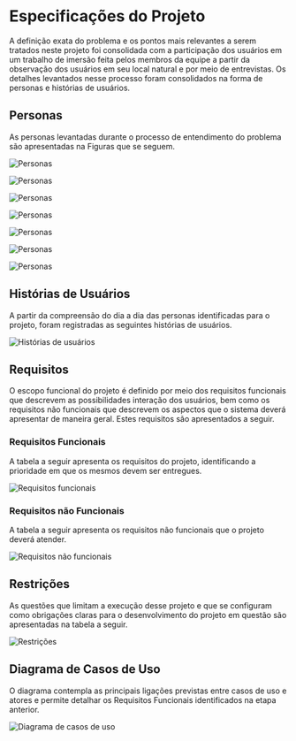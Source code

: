 # Especificações do Projeto
A definição exata do problema e os pontos mais relevantes a serem tratados neste projeto foi consolidada com a participação dos usuários em um trabalho de imersão feita pelos membros da equipe a partir da observação dos usuários em seu local natural e por meio de entrevistas. Os detalhes levantados nesse processo foram consolidados na forma de personas e histórias de usuários.

## Personas
As personas levantadas durante o processo de entendimento do problema são apresentadas na Figuras que se seguem.

![Personas](img/felipe.PNG)

![Personas](img/eduardo.PNG)

![Personas](img/helo.PNG)

![Personas](img/david.PNG)

![Personas](img/ari.PNG)

![Personas](img/erick.PNG)

![Personas](img/andre.PNG)

## Histórias de Usuários
A partir da compreensão do dia a dia das personas identificadas para o projeto, foram registradas as seguintes histórias de usuários.

![Histórias de usuários](img/historias.PNG)

## Requisitos
O escopo funcional do projeto é definido por meio dos requisitos funcionais que descrevem as possibilidades interação dos usuários, bem como os requisitos não funcionais que descrevem os aspectos que o sistema deverá apresentar de maneira geral. Estes requisitos são apresentados a seguir.

### Requisitos Funcionais
A tabela a seguir apresenta os requisitos do projeto, identificando a prioridade em que os mesmos devem ser entregues.

![Requisitos funcionais](img/requisitos_funcionais.png)

### Requisitos não Funcionais
A tabela a seguir apresenta os requisitos não funcionais que o projeto deverá atender.

![Requisitos não funcionais](img/requisitos_nao_funcionais.png)

## Restrições
As questões que limitam a execução desse projeto e que se configuram como obrigações claras para o desenvolvimento do projeto em questão são apresentadas na tabela a seguir.

![Restrições](img/restricoes.png)

## Diagrama de Casos de Uso
O diagrama contempla as principais ligações previstas entre casos de uso e atores e permite detalhar os Requisitos Funcionais identificados na etapa anterior.

![Diagrama de casos de uso](img/diagrama_casos_uso.PNG)
